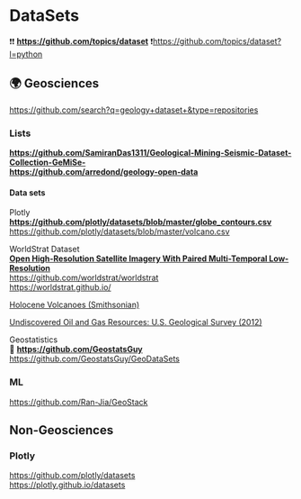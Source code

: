 # DataSets
❗❗ **https://github.com/topics/dataset**
❗https://github.com/topics/dataset?l=python

## 🌍 Geosciences                         
https://github.com/search?q=geology+dataset+&type=repositories                           

### Lists
**https://github.com/SamiranDas1311/Geological-Mining-Seismic-Dataset-Collection-GeMiSe-**                     
**https://github.com/arredond/geology-open-data**        

#### Data sets
Plotly                          
**https://github.com/plotly/datasets/blob/master/globe_contours.csv**               
https://github.com/plotly/datasets/blob/master/volcano.csv             



WorldStrat Dataset                                
**[Open High-Resolution Satellite Imagery With Paired Multi-Temporal Low-Resolution](https://zenodo.org/records/6810792)**                   
https://github.com/worldstrat/worldstrat               
https://worldstrat.github.io/            

[Holocene Volcanoes (Smithsonian)](https://volcano.si.edu)


[Undiscovered Oil and Gas Resources: U.S. Geological Survey (2012)](https://pubs.er.usgs.gov/publication/ds69FF)           

Geostatistics                 
👨 **https://github.com/GeostatsGuy**             
https://github.com/GeostatsGuy/GeoDataSets                                   

### ML              
https://github.com/Ran-Jia/GeoStack             

## Non-Geosciences                   
###  


### Plotly                 
https://github.com/plotly/datasets            
https://plotly.github.io/datasets         
